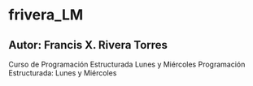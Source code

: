 # frivera_LM
## Autor: Francis X. Rivera Torres
Curso de Programación Estructurada Lunes y Miércoles
Programación Estructurada: Lunes y Miércoles
